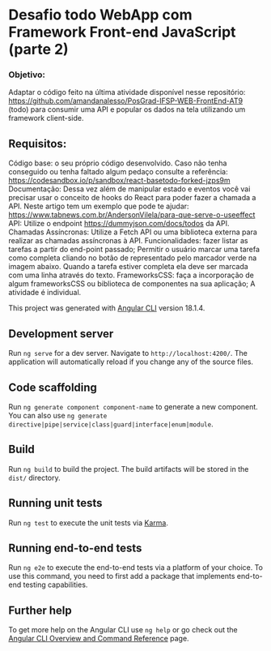 # Desafio todo WebApp com Framework Front-end JavaScript (parte 2)

### Objetivo:
 Adaptar o código feito na última atividade disponível nesse repositório: https://github.com/amandanalesso/PosGrad-IFSP-WEB-FrontEnd-AT9 (todo) para consumir uma API e popular os dados na tela utilizando um framework client-side.

## Requisitos:

Código base: o seu próprio código desenvolvido. Caso não tenha conseguido ou tenha faltado algum pedaço consulte a referência: https://codesandbox.io/p/sandbox/react-basetodo-forked-jzps9m
Documentação: Dessa vez além de manipular estado e eventos você vai precisar usar o conceito de hooks do React para poder fazer a chamada a API. Neste artigo tem um exemplo que pode te ajudar: https://www.tabnews.com.br/AndersonVilela/para-que-serve-o-useeffect
API: Utilize o endpoint https://dummyjson.com/docs/todos da API.
Chamadas Assíncronas: Utilize a Fetch API ou uma biblioteca externa para realizar as chamadas assíncronas à API.
Funcionalidades: fazer listar as tarefas a partir do end-point passado; Permitir o usuário marcar uma tarefa como completa cliando no botão de representado pelo marcador verde na imagem abaixo. Quando a tarefa estiver completa ela deve ser marcada com uma linha através do texto.
FrameworksCSS: faça a incorporação de algum frameworksCSS ou biblioteca de componentes na sua aplicação;
A atividade é individual.

This project was generated with [Angular CLI](https://github.com/angular/angular-cli) version 18.1.4.

## Development server

Run `ng serve` for a dev server. Navigate to `http://localhost:4200/`. The application will automatically reload if you change any of the source files.

## Code scaffolding

Run `ng generate component component-name` to generate a new component. You can also use `ng generate directive|pipe|service|class|guard|interface|enum|module`.

## Build

Run `ng build` to build the project. The build artifacts will be stored in the `dist/` directory.

## Running unit tests

Run `ng test` to execute the unit tests via [Karma](https://karma-runner.github.io).

## Running end-to-end tests

Run `ng e2e` to execute the end-to-end tests via a platform of your choice. To use this command, you need to first add a package that implements end-to-end testing capabilities.

## Further help

To get more help on the Angular CLI use `ng help` or go check out the [Angular CLI Overview and Command Reference](https://angular.dev/tools/cli) page.

